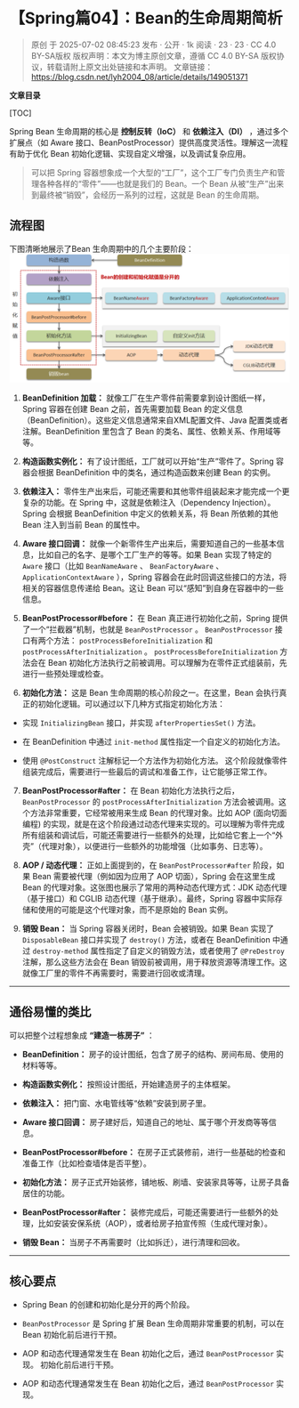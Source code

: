# 【Spring篇04】：Bean的生命周期简析

> 原创 于 2025-07-02 08:45:23 发布 · 公开 · 1k 阅读 · 23 · 23 · CC 4.0 BY-SA版权 版权声明：本文为博主原创文章，遵循 CC 4.0 BY-SA 版权协议，转载请附上原文出处链接和本声明。
> 文章链接：https://blog.csdn.net/lyh2004_08/article/details/149051371

**文章目录**

[TOC]


Spring Bean 生命周期的核心是 **控制反转（IoC）** 和 **依赖注入（DI）** ，通过多个扩展点（如 Aware 接口、BeanPostProcessor）提供高度灵活性。理解这一流程有助于优化 Bean 初始化逻辑、实现自定义增强，以及调试复杂应用。

> 可以把 Spring 容器想象成一个大型的“工厂”，这个工厂专门负责生产和管理各种各样的“零件”——也就是我们的 Bean。一个 Bean 从被“生产”出来到最终被“销毁”，会经历一系列的过程，这就是 Bean 的生命周期。

## 流程图

下图清晰地展示了Bean 生命周期中的几个主要阶段：
 ![请添加图片描述](./assets/032_1.png)

1.  **BeanDefinition 加载：** 就像工厂在生产零件前需要拿到设计图纸一样，Spring 容器在创建 Bean 之前，首先需要加载 Bean 的定义信息（BeanDefinition）。这些定义信息通常来自XML配置文件、Java 配置类或者注解。BeanDefinition 里包含了 Bean 的类名、属性、依赖关系、作用域等等。

2.  **构造函数实例化：** 有了设计图纸，工厂就可以开始“生产”零件了。Spring 容器会根据 BeanDefinition 中的类名，通过构造函数来创建 Bean 的实例。

3.  **依赖注入：** 零件生产出来后，可能还需要和其他零件组装起来才能完成一个更复杂的功能。在 Spring 中，这就是依赖注入（Dependency Injection）。Spring 会根据 BeanDefinition 中定义的依赖关系，将 Bean 所依赖的其他 Bean 注入到当前 Bean 的属性中。

4.  **Aware 接口回调：** 就像一个新零件生产出来后，需要知道自己的一些基本信息，比如自己的名字、是哪个工厂生产的等等。如果 Bean 实现了特定的 `Aware` 接口（比如 `BeanNameAware` 、 `BeanFactoryAware` 、 `ApplicationContextAware` ），Spring 容器会在此时回调这些接口的方法，将相关的容器信息传递给 Bean。这让 Bean 可以“感知”到自身在容器中的一些信息。

5.  **BeanPostProcessor#before：** 在 Bean 真正进行初始化之前，Spring 提供了一个“拦截器”机制，也就是 `BeanPostProcessor` 。 `BeanPostProcessor` 接口有两个方法： `postProcessBeforeInitialization` 和 `postProcessAfterInitialization` 。 `postProcessBeforeInitialization` 方法会在 Bean 初始化方法执行之前被调用。可以理解为在零件正式组装前，先进行一些预处理或检查。

6.  **初始化方法：** 这是 Bean 生命周期的核心阶段之一。在这里，Bean 会执行真正的初始化逻辑。可以通过以下几种方式指定初始化方法：

   - 实现 `InitializingBean` 接口，并实现 `afterPropertiesSet()` 方法。

   - 在 BeanDefinition 中通过 `init-method` 属性指定一个自定义的初始化方法。

   - 使用 `@PostConstruct` 注解标记一个方法作为初始化方法。
     这个阶段就像零件组装完成后，需要进行一些最后的调试和准备工作，让它能够正常工作。

7.  **BeanPostProcessor#after：** 在 Bean 初始化方法执行之后， `BeanPostProcessor` 的 `postProcessAfterInitialization` 方法会被调用。这个方法非常重要，它经常被用来生成 Bean 的代理对象。比如 AOP (面向切面编程) 的实现，就是在这个阶段通过动态代理来实现的。可以理解为零件完成所有组装和调试后，可能还需要进行一些额外的处理，比如给它套上一个“外壳”（代理对象），以便进行一些额外的功能增强（比如事务、日志等）。

8.  **AOP / 动态代理：** 正如上面提到的，在 `BeanPostProcessor#after` 阶段，如果 Bean 需要被代理（例如因为应用了 AOP 切面），Spring 会在这里生成 Bean 的代理对象。这张图也展示了常用的两种动态代理方式：JDK 动态代理（基于接口）和 CGLIB 动态代理（基于继承）。最终，Spring 容器中实际存储和使用的可能是这个代理对象，而不是原始的 Bean 实例。

9.  **销毁 Bean：** 当 Spring 容器关闭时，Bean 会被销毁。如果 Bean 实现了 `DisposableBean` 接口并实现了 `destroy()` 方法，或者在 BeanDefinition 中通过 `destroy-method` 属性指定了自定义的销毁方法，或者使用了 `@PreDestroy` 注解，那么这些方法会在 Bean 销毁前被调用，用于释放资源等清理工作。这就像工厂里的零件不再需要时，需要进行回收或清理。

---

## 通俗易懂的类比

可以把整个过程想象成 **“建造一栋房子”** ：

-  **BeanDefinition：** 房子的设计图纸，包含了房子的结构、房间布局、使用的材料等等。

-  **构造函数实例化：** 按照设计图纸，开始建造房子的主体框架。

-  **依赖注入：** 把门窗、水电管线等“依赖”安装到房子里。

-  **Aware 接口回调：** 房子建好后，知道自己的地址、属于哪个开发商等等信息。

-  **BeanPostProcessor#before：** 在房子正式装修前，进行一些基础的检查和准备工作（比如检查墙体是否平整）。

-  **初始化方法：** 房子正式开始装修，铺地板、刷墙、安装家具等等，让房子具备居住的功能。

-  **BeanPostProcessor#after：** 装修完成后，可能还需要进行一些额外的处理，比如安装安保系统（AOP），或者给房子拍宣传照（生成代理对象）。

-  **销毁 Bean：** 当房子不再需要时（比如拆迁），进行清理和回收。

---

## 核心要点

- Spring Bean 的创建和初始化是分开的两个阶段。

-  `BeanPostProcessor` 是 Spring 扩展 Bean 生命周期非常重要的机制，可以在 Bean 初始化前后进行干预。

- AOP 和动态代理通常发生在 Bean 初始化之后，通过 `BeanPostProcessor` 实现。
  初始化前后进行干预。

- AOP 和动态代理通常发生在 Bean 初始化之后，通过 `BeanPostProcessor` 实现。


